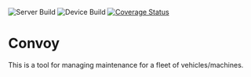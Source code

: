 
![Server Build](https://github.com/mcfitz2/convoy/actions/workflows/docker-publish.yml/badge.svg)
![Device Build](https://github.com/mcfitz2/convoy/actions/workflows/device-build.yml/badge.svg)
[![Coverage Status](https://coveralls.io/repos/github/mcfitz2/convoy/badge.svg?branch=master)](https://coveralls.io/github/mcfitz2/convoy?branch=master)

Convoy
===========

This is a tool for managing maintenance for a fleet of vehicles/machines.

